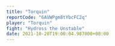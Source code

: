 ```yaml
---
title: "Torquin"
reportCode: "6AVWPgm8tYbcFC2q"
player: "Torquin"
fight: "Hydross the Unstable"
date: 2021-10-20T19:00:04.987000+00:00
---
```

